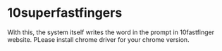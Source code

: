 # 10superfastfingers

With this, the system itself writes the word in the prompt in 10fastfinger website.
PLease install chrome driver for your chrome version.
